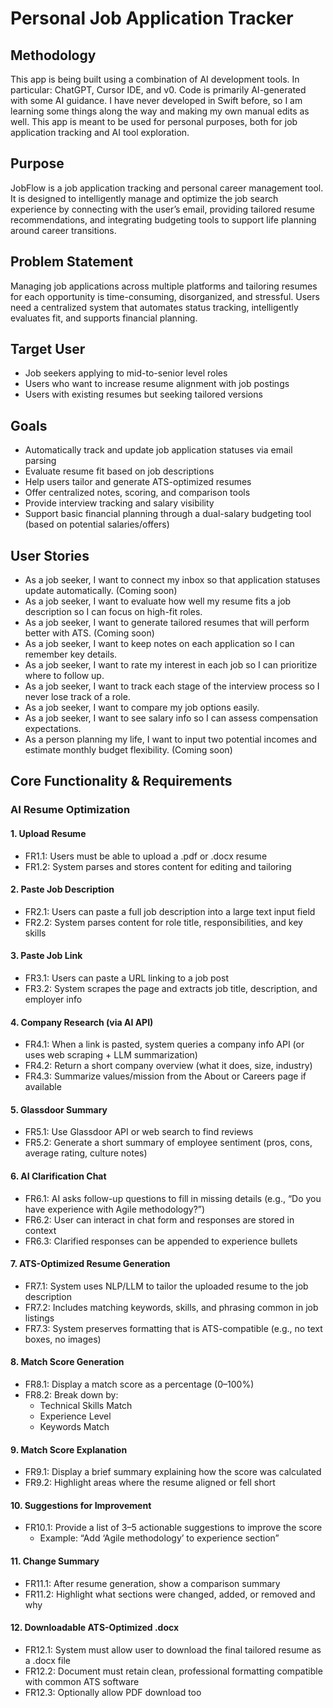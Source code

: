 # Personal Job Application Tracker

## Methodology
This app is being built using a combination of AI development tools. In particular: ChatGPT, Cursor IDE, and v0. Code is primarily AI-generated with some AI guidance. I have never developed in Swift before, so I am learning some things along the way and making my own manual edits as well. This app is meant to be used for personal purposes, both for job application tracking and AI tool exploration. 

## Purpose
JobFlow is a job application tracking and personal career management tool. It is designed to intelligently manage and optimize the job search experience by connecting with the user’s email, providing tailored resume recommendations, and integrating budgeting tools to support life planning around career transitions.

## Problem Statement
Managing job applications across multiple platforms and tailoring resumes for each opportunity is time-consuming, disorganized, and stressful. Users need a centralized system that automates status tracking, intelligently evaluates fit, and supports financial planning.

## Target User
- Job seekers applying to mid-to-senior level roles
- Users who want to increase resume alignment with job postings
- Users with existing resumes but seeking tailored versions 

## Goals
- Automatically track and update job application statuses via email parsing
- Evaluate resume fit based on job descriptions
- Help users tailor and generate ATS-optimized resumes
- Offer centralized notes, scoring, and comparison tools
- Provide interview tracking and salary visibility
- Support basic financial planning through a dual-salary budgeting tool (based on potential salaries/offers)

## User Stories
- As a job seeker, I want to connect my inbox so that application statuses update automatically. (Coming soon)
- As a job seeker, I want to evaluate how well my resume fits a job description so I can focus on high-fit roles.
- As a job seeker, I want to generate tailored resumes that will perform better with ATS. (Coming soon)
- As a job seeker, I want to keep notes on each application so I can remember key details.
- As a job seeker, I want to rate my interest in each job so I can prioritize where to follow up.
- As a job seeker, I want to track each stage of the interview process so I never lose track of a role.
- As a job seeker, I want to compare my job options easily.
- As a job seeker, I want to see salary info so I can assess compensation expectations.
- As a person planning my life, I want to input two potential incomes and estimate monthly budget flexibility. (Coming soon)

## Core Functionality & Requirements
### AI Resume Optimization
#### 1. Upload Resume 
- FR1.1: Users must be able to upload a .pdf or .docx resume
- FR1.2: System parses and stores content for editing and tailoring 

#### 2. Paste Job Description 
- FR2.1: Users can paste a full job description into a large text input field
- FR2.2: System parses content for role title, responsibilities, and key skills 

#### 3. Paste Job Link 
- FR3.1: Users can paste a URL linking to a job post
- FR3.2: System scrapes the page and extracts job title, description, and employer info 

#### 4. Company Research (via AI API) 
- FR4.1: When a link is pasted, system queries a company info API (or uses web scraping + LLM summarization)
- FR4.2: Return a short company overview (what it does, size, industry)
- FR4.3: Summarize values/mission from the About or Careers page if available 

#### 5. Glassdoor Summary 
- FR5.1: Use Glassdoor API or web search to find reviews
- FR5.2: Generate a short summary of employee sentiment (pros, cons, average rating, culture notes) 

#### 6. AI Clarification Chat 
- FR6.1: AI asks follow-up questions to fill in missing details (e.g., “Do you have experience with Agile methodology?”)
- FR6.2: User can interact in chat form and responses are stored in context
- FR6.3: Clarified responses can be appended to experience bullets 

#### 7. ATS-Optimized Resume Generation 
- FR7.1: System uses NLP/LLM to tailor the uploaded resume to the job description
- FR7.2: Includes matching keywords, skills, and phrasing common in job listings
- FR7.3: System preserves formatting that is ATS-compatible (e.g., no text boxes, no images) 

#### 8. Match Score Generation 
- FR8.1: Display a match score as a percentage (0–100%)
- FR8.2: Break down by:
  -   Technical Skills Match
  -   Experience Level
  -   Keywords Match 

#### 9. Match Score Explanation 
- FR9.1: Display a brief summary explaining how the score was calculated 
- FR9.2: Highlight areas where the resume aligned or fell short 

#### 10. Suggestions for Improvement 
- FR10.1: Provide a list of 3–5 actionable suggestions to improve the score
  - Example: “Add ‘Agile methodology’ to experience section” 

#### 11. Change Summary 
- FR11.1: After resume generation, show a comparison summary
- FR11.2: Highlight what sections were changed, added, or removed and why  

#### 12. Downloadable ATS-Optimized .docx 
- FR12.1: System must allow user to download the final tailored resume as a .docx file
- FR12.2: Document must retain clean, professional formatting compatible with common ATS software
- FR12.3: Optionally allow PDF download too 


